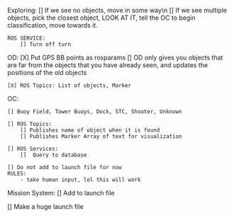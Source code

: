 
Exploring: 
	[] If we see no objects, move in some way\n
	[] If we see multiple objects, pick the closest object, LOOK AT IT, tell the OC to begin classification, move towards it.

	ROS SERVICE:
		[] Turn off turn 
OD:
	[X] Put GPS BB points as rosparams
	[] OD only gives you objects that are far from the objects that you have already seen, and updates the positions of the old objects

	[X] ROS Topics: List of objects, Marker 
OC:

	[] Buoy Field, Tower Buoys, Dock, STC, Shooter, Unknown

	[] ROS Topics: 
		[] Publishes name of object when it is found	
		[] Publishes Marker Array of text for visualization

	[] ROS Services:
		[] 	Query to database

	[] Do not add to launch file for now
	RULES:
		- take human input, lol this will work

Mission System:
	[] Add to launch file


[] Make a huge launch file 

